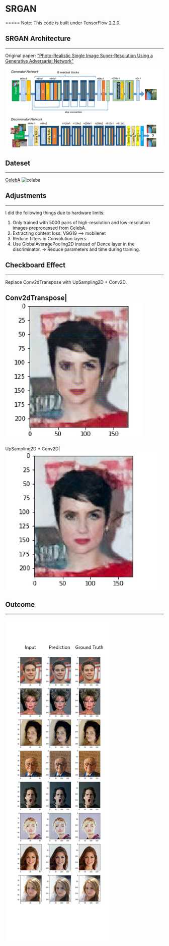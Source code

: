 # SRGAN
=====
Note: This code is built under TensorFlow 2.2.0.

## SRGAN Architecture
------------------
Original paper: ["Photo-Realistic Single Image Super-Resolution Using a Generative Adversarial Network"](https://arxiv.org/abs/1609.04802)

![architecture](./pngs/model_architecture.png)

## Dateset
---------
[CelebA](http://mmlab.ie.cuhk.edu.hk/projects/CelebA.html)
![celeba](./pngs/CelebA.png)

## Adjustments
-------------
I did the following things due to hardware limits:
1. Only trained with 5000 pairs of high-resolution and low-resolution images preprocessed from CelebA.
2. Extracting content loss: VGG19 --> mobilenet
3. Reduce filters in Convolution layers.
4. Use GlobalAveragePooling2D instead of Dence layer in the discriminator.
   -> Reduce parameters and time during training.

## Checkboard Effect
-------------------
Replace Conv2dTranspose with UpSampling2D + Conv2D.

Conv2dTranspose|![checkboard1](./pngs/checkboard_effect.png)
--------------------------------------
UpSampling2D + Conv2D|![checkboard2](./pngs/checkboard_effect2.png)

## Outcome
----------
![outcome](./pngs/output.png)
